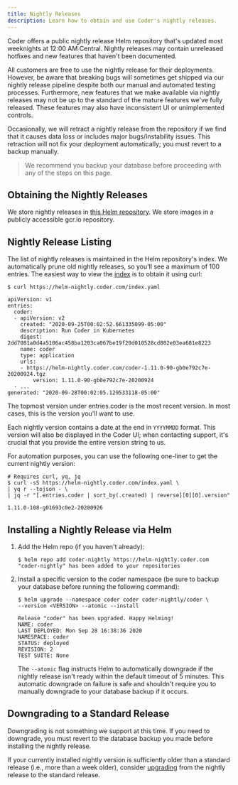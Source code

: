 ```yaml
---
title: Nightly Releases
description: Learn how to obtain and use Coder's nightly releases.
---
```


Coder offers a public nightly release Helm repository that's updated most
weeknights at 12:00 AM Central. Nightly releases may contain unreleased hotfixes
and new features that haven't been documented.

All customers are free to use the nightly release for their deployments.
However, be aware that breaking bugs will sometimes get shipped via our nightly
release pipeline despite both our manual and automated testing processes.
Furthermore, new features that we make available via nightly releases may not be
up to the standard of the mature features we've fully released. These features
may also have inconsistent UI or unimplemented controls.

Occasionally, we will retract a nightly release from the repository if we find
that it causes data loss or includes major bugs/instability issues. This
retraction will not fix your deployment automatically; you must revert to a
backup manually.

> We recommend you backup your database before proceeding with any of the steps
> on this page.

## Obtaining the Nightly Releases

We store nightly releases in [this Helm
repository](https://helm-nightly.coder.com/index.yaml). We store images in a
publicly accessible gcr.io repository.

## Nightly Release Listing

The list of nightly releases is maintained in the Helm repository's index. We
automatically prune old nightly releases, so you'll see a maximum of 100
entries. The easiest way to view the
[index](https://helm-nightly.coder.com/index.yaml) is to obtain it using curl:

```console
$ curl https://helm-nightly.coder.com/index.yaml

apiVersion: v1
entries:
  coder:
  - apiVersion: v2
    created: "2020-09-25T00:02:52.661335099-05:00"
    description: Run Coder in Kubernetes
    digest: 2dd7081a0d4a5106ac458ba1203ca067be19f20d010528cd802e03ea681e8223
    name: coder
    type: application
    urls:
    - https://helm-nightly.coder.com/coder-1.11.0-90-gb0e792c7e-20200924.tgz
        version: 1.11.0-90-gb0e792c7e-20200924
  - ...
generated: "2020-09-28T00:02:05.129533118-05:00"
```

The topmost version under entries.coder is the most recent version. In most
cases, this is the version you'll want to use.

Each nightly version contains a date at the end in `YYYYMMDD` format. This
version will also be displayed in the Coder UI; when contacting support, it's
crucial that you provide the entire version string to us.

For automation purposes, you can use the following one-liner to get the current
nightly version:

```console
# Requires curl, yq, jq
$ curl -sS https://helm-nightly.coder.com/index.yaml \
| yq r --tojson - \
| jq -r "[.entries.coder | sort_by(.created) | reverse][0][0].version" 

1.11.0-108-g01693c0e2-20200926
```

## Installing a Nightly Release via Helm

1. Add the Helm repo (if you haven't already):

    ```console
    $ helm repo add coder-nightly https://helm-nightly.coder.com
    "coder-nightly" has been added to your repositories
    ```

1. Install a specific version to the coder namespace (be sure to
backup your database before running the following command):

    ```console
    $ helm upgrade --namespace coder coder coder-nightly/coder \
    --version <VERSION> --atomic --install

    Release "coder" has been upgraded. Happy Helming!
    NAME: coder
    LAST DEPLOYED: Mon Sep 28 16:38:36 2020
    NAMESPACE: coder
    STATUS: deployed
    REVISION: 2
    TEST SUITE: None
    ```

    The `--atomic` flag instructs Helm to automatically downgrade if the nightly
    release isn't ready within the default timeout of 5 minutes. This automatic
    downgrade on failure is safe and shouldn't require you to manually downgrade
    to your database backup if it occurs.

## Downgrading to a Standard Release

Downgrading is not something we support at this time. If you need to downgrade,
you must revert to the database backup you made before  installing the nightly
release.

If your currently installed nightly version is sufficiently older than a
standard release (i.e., more than a week older), consider
[upgrading](../../setup/updating.md) from the nightly release to the standard
release.
